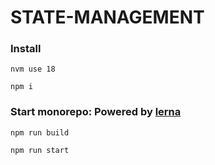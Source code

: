 # STATE-MANAGEMENT

### Install

```brew
nvm use 18

npm i
```

### Start monorepo: Powered by [lerna](https://github.com/lerna/lerna)

```brew
npm run build

npm run start
```



